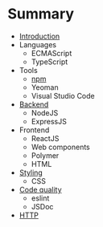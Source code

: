 # Summary

* [Introduction](SUMMARY.md)
* Languages
  * ECMAScript
  * TypeScript
* Tools
  * [npm](npm.md)
  * Yeoman
  * Visual Studio Code
* [Backend](be.md)
  * NodeJS
  * ExpressJS
* Frontend
  * ReactJS
  * Web components
  * Polymer
  * HTML
* [Styling](styling.md)
  * CSS
* [Code quality](code-quality.md)
  * eslint
  * JSDoc
* [HTTP](http.md)